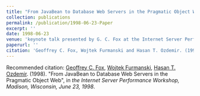```yaml
---
title: "From JavaBean to Database Web Servers in the Pragmatic Object Web"
collection: publications
permalink: /publication/1998-06-23-Paper
excerpt: ''
date: 1998-06-23
venue: 'keynote talk presented by G. C. Fox at the Internet Server Performance Workshop, Madison, Wisconsin, June 23'
paperurl: ''
citation: 'Geoffrey C. Fox, Wojtek Furmanski and Hasan T. Ozdemir. (1998). &quot;From JavaBean to Database Web Servers in the Pragmatic Object Web&quot;, in <i>the Internet Server Performance Workshop, Madison, Wisconsin, June 23, 1998</i>. '
---
```


Recommended citation: [Geoffrey C. Fox](https://www.linkedin.com/in/geoffrey-fox-10581a1/), [Wojtek Furmanski](https://www.linkedin.com/in/wojtek-furmanski-30248957/), [Hasan T. Ozdemir](https://www.linkedin.com/in/hasantimucinozdemir/). (1998). "From JavaBean to Database Web Servers in the Pragmatic Object Web", in <i>the Internet Server Performance Workshop, Madison, Wisconsin, June 23, 1998</i>.
